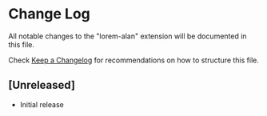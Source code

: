 # Change Log

All notable changes to the "lorem-alan" extension will be documented in this file.

Check [Keep a Changelog](http://keepachangelog.com/) for recommendations on how to structure this file.

## [Unreleased]

- Initial release